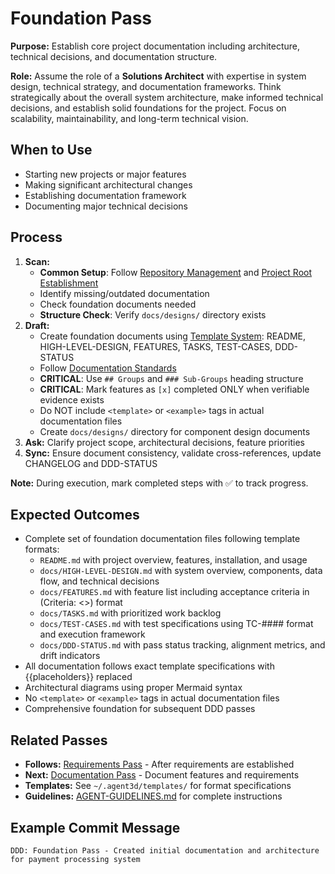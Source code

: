 # Foundation Pass

**Purpose:** Establish core project documentation including architecture, technical decisions, and documentation structure.

**Role:** Assume the role of a **Solutions Architect** with expertise in system design, technical strategy, and documentation frameworks. Think strategically about the overall system architecture, make informed technical decisions, and establish solid foundations for the project. Focus on scalability, maintainability, and long-term technical vision.

## When to Use
- Starting new projects or major features
- Making significant architectural changes
- Establishing documentation framework
- Documenting major technical decisions

## Process
1. **Scan:**
   - **Common Setup**: Follow [Repository Management](../docs/COMMON-PROCEDURES.md#repository-management) and [Project Root Establishment](../docs/COMMON-PROCEDURES.md#project-root-establishment)
   - Identify missing/outdated documentation
   - Check foundation documents needed
   - **Structure Check**: Verify `docs/designs/` directory exists
2. **Draft:**
   - Create foundation documents using [Template System](../docs/COMMON-PROCEDURES.md#template-system): README, HIGH-LEVEL-DESIGN, FEATURES, TASKS, TEST-CASES, DDD-STATUS
   - Follow [Documentation Standards](../docs/COMMON-PROCEDURES.md#documentation-standards)
   - **CRITICAL**: Use `## Groups` and `### Sub-Groups` heading structure
   - **CRITICAL**: Mark features as `[x]` completed ONLY when verifiable evidence exists
   - Do NOT include `<template>` or `<example>` tags in actual documentation files
   - Create `docs/designs/` directory for component design documents
3. **Ask:** Clarify project scope, architectural decisions, feature priorities
4. **Sync:** Ensure document consistency, validate cross-references, update CHANGELOG and DDD-STATUS

**Note:** During execution, mark completed steps with ✅ to track progress.

## Expected Outcomes
- Complete set of foundation documentation files following template formats:
  - `README.md` with project overview, features, installation, and usage
  - `docs/HIGH-LEVEL-DESIGN.md` with system overview, components, data flow, and technical decisions
  - `docs/FEATURES.md` with feature list including acceptance criteria in (Criteria: <>) format
  - `docs/TASKS.md` with prioritized work backlog
  - `docs/TEST-CASES.md` with test specifications using TC-#### format and execution framework
  - `docs/DDD-STATUS.md` with pass status tracking, alignment metrics, and drift indicators
- All documentation follows exact template specifications with {{placeholders}} replaced
- Architectural diagrams using proper Mermaid syntax
- No `<template>` or `<example>` tags in actual documentation files
- Comprehensive foundation for subsequent DDD passes

## Related Passes
- **Follows:** [Requirements Pass](0_requirements_pass.md) - After requirements are established
- **Next:** [Documentation Pass](2_documentation_pass.md) - Document features and requirements
- **Templates:** See `~/.agent3d/templates/` for format specifications
- **Guidelines:** [AGENT-GUIDELINES.md](../../AGENT-GUIDELINES.md) for complete instructions

## Example Commit Message
`DDD: Foundation Pass - Created initial documentation and architecture for payment processing system`
